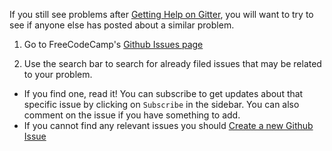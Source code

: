 If you still see problems after [Getting Help on Gitter](https://github.com/FreeCodeCamp/FreeCodeCamp/wiki/How-to-Get-Gelp-on-Gitter), you will want to try to see if anyone else has posted about a similar problem.

1. Go to FreeCodeCamp's [Github Issues page](https://github.com/FreeCodeCamp/FreeCodeCamp/issues)

2. Use the search bar to search for already filed issues that may be related to your problem.
 * If you find one, read it! You can subscribe to get updates about that specific issue by clicking on `Subscribe` in the sidebar.  You can also comment on the issue if you have something to add.
 * If you cannot find any relevant issues you should [Create a new Github Issue](https://github.com/FreeCodeCamp/FreeCodeCamp/wiki/Creating-a-New-Github-Issue)